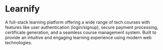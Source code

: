 # Learnify
A full-stack learning platform offering a wide range of tech courses with features like user authentication (login/signup), secure payment processing, certificate generation, and a seamless course management system. Built to provide an intuitive and engaging learning experience using modern web technologies. 
